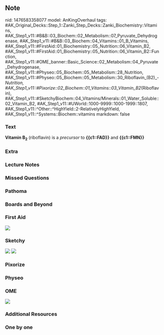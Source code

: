 ## Note
nid: 1476583358077
model: AnKingOverhaul
tags: #AK_Original_Decks::Step_1::Zanki_Step_Decks::Zanki_Biochemistry::Vitamins, #AK_Step1_v11::#B&B::03_Biochem::02_Metabolism::07_Pyruvate_Dehydrogenase, #AK_Step1_v11::#B&B::03_Biochem::04_Vitamins::01_B_Vitamins, #AK_Step1_v11::#FirstAid::01_Biochemistry::05_Nutrition::06_Vitamin_B2, #AK_Step1_v11::#FirstAid::01_Biochemistry::05_Nutrition::06_Vitamin_B2::Function, #AK_Step1_v11::#OME_banner::Basic_Science::02_Metabolism::04_Pyruvate_Dehydrogenase, #AK_Step1_v11::#Physeo::05_Biochem::05_Metabolism::28_Nutrition, #AK_Step1_v11::#Physeo::05_Biochem::05_Metabolism::30_Riboflavin_(B2)_-_Nutrition, #AK_Step1_v11::#Pixorize::02_Biochem::01_Vitamins::03_Vitamin_B2_(Riboflavin), #AK_Step1_v11::#SketchyBiochem::04_Vitamins/Minerals::01_Water_Soluble::02_Vitamin_B2, #AK_Step1_v11::#UWorld::1000-9999::1000-1999::1807, #AK_Step1_v11::^Other::^HighYield::2-RelativelyHighYield, #AK_Step1_v11::^Systems::Biochem::vitamins
markdown: false

### Text
<div>
  <div>
    <div>
      <div>
        <b>Vitamin B</b><sub style="font-weight: bold;">2</sub>
        (riboflavin) is a <i>precursor</i> to <b>{{c1::FAD}}</b>
        and <b>{{c1::FMN}}</b>
      </div>
    </div>
  </div>
</div>

### Extra


### Lecture Notes


### Missed Questions


### Pathoma


### Boards and Beyond


### First Aid
<img src="tmp61ZZwC.png">

### Sketchy
<img src="Screen%20Shot%202021-02-01%20at%2009.18.38.jpg">
<img src="Screen%20Shot%202021-02-01%20at%2009.18.49.jpg">

### Pixorize


### Physeo


### OME
<div class="ome-widget">
  <a href=
  "https://onlinemeded.org/spa/metabolism/pyruvate-dehydrogenase/acquire?ref=anki">
  <img src="_OME_AnkiFlashcards_Lesson_3.png"></a>
</div>

### Additional Resources


### One by one

